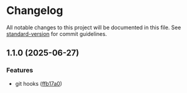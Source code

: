 # Changelog

All notable changes to this project will be documented in this file. See [standard-version](https://github.com/conventional-changelog/standard-version) for commit guidelines.

## 1.1.0 (2025-06-27)

### Features

- git hooks ([ffb17a0](https://github.com/Eng-Elias/NodeJS_Backend_Starter_Project/commit/ffb17a0abb4f47b03535d52163e05d1dff886043))
